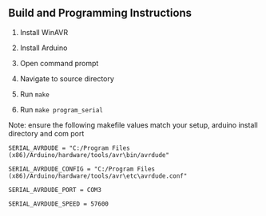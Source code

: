 Build and Programming Instructions
----------------------------------

1.  Install WinAVR

2.  Install Arduino

3.  Open command prompt

4.  Navigate to source directory

5.  Run `make`

6.  Run `make program_serial`



Note: ensure the following makefile values match your setup, arduino install directory
and com port

`SERIAL_AVRDUDE = "C:/Program Files
(x86)/Arduino/hardware/tools/avr\bin/avrdude" `

`SERIAL_AVRDUDE_CONFIG = "C:/Program Files
(x86)/Arduino/hardware/tools/avr\etc\avrdude.conf" `

`SERIAL_AVRDUDE_PORT = COM3 `

`SERIAL_AVRDUDE_SPEED = 57600`
